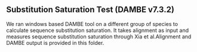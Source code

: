 ## Substitution Saturation Test (DAMBE v7.3.2)
We ran windows based DAMBE tool on a different group of species to calculate sequence substitution saturation. It takes alignment as input and measures sequence substitution saturation through Xia et al.Alignment and DAMBE output is provided in this folder.
